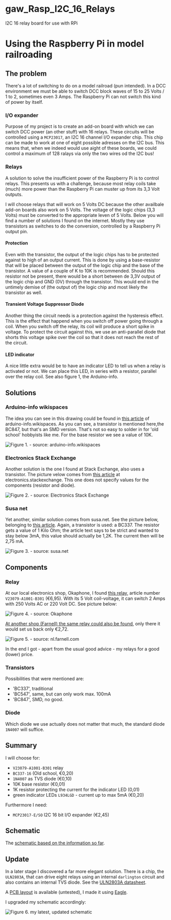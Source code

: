 # gaw_Rasp_I2C_16_Relays
I2C 16 relay board for use with RPi


# Using the Raspberry Pi in model railroading

## The problem
There's a lot of switching to do on a model railroad (pun intended). In a DCC environment we must be able to switch DCC block waves of 15 to 25 Volts / 1 to 2, sometimes even 3 Amps. The Raspberry Pi can not switch this kind of power by itself.

### I/O expander
Purpose of my project is to create an add-on board with which we can switch DCC power (an other stuff) with 16 relays. These circuits will be controlled using a `MCP23017`, an I2C 16 channel I/O expander chip. This chip can be made to work at one of eight possible adresses on the I2C bus. This means that, when we indeed would use aight of these boards, we could control a maximum of 128 ralays via only the two wires od the I2C bus!

### Relays
A solution to solve the insufficient power of the Raspberry Pi is to control relays. This presents us with a challenge, because most relay coils take (much) more power than the Raspberry Pi can muster up from its 3,3 Volt outputs.

I will choose relays that will work on 5 Volts DC because the other availbale add-on boards also work on 5 Volts. The voltage of the logic chips (3,3 Volts) must be converted to the appropriate leven of 5 Volts. Below you will find a number of solutions I found on the internet. Mostly they use transistors as switches to do the conversion, controlled by a Raspberry Pi output pin.

#### Protection
Even with the transistor, the output of the logic chips has to be protected against to high of an output current. This is done by using a base-resistor that will be placed between the output of the logic chip and the base of the transistor. A value of a couple of K to 10K is recommended. Should this resistor not be present, there would be a short between de 3,3V output of the logic chip and GND (0V) through the transistor. This would end in the untimely demise of (the output of) the logic chip and most likely the transistor as well.

#### Transient Voltage Suppressor Diode
Another thing the circuit needs is a protection against the hysteresis effect. This is the effect that happend when you switch off power going through a coil. When you switch off the relay, its coil will produce a short spike in voltage. To protect the circuit against this, we use an anti-parallel diode that shorts this voltage spike over the coil so that it does not reach the rest of the circuit.

#### LED indicator
A nice little extra would be to have an indicator LED to tell us when a relay is activated or not. We can place this LED, in series with a resistor, parallel over the relay coil. See also figure 1, the Arduino-info.


## Solutions

### Arduino-info wikispaces
The idea you can see in this drawing could be found in [this article](https://arduino-info.wikispaces.com/ArduinoPower) of arduino-info.wikispaces. As you can see, a transistor is mentioned here,the BC847, but that's an SMD version. That's not so easy to solder in for 'old school' hobbyists like me. For the base resistor we see a value of 10K.

![Figure 1. - source: arduino-info.wikispaces](./gfx/Relay_LED_Indicator.jpg)


### Electronics Stack Exchange
Another solution is the one I found at Stack Exchange, also uses a transistor. The picture velow comes from [this article](http://electronics.stackexchange.com/questions/56093/how-to-use-a-3v-output-to-control-a-5v-relay) at electronics.stackexchange. This one does not specify values for the components (resistor and diode).

![Figure 2. - source: Electronics Stack Exchange](./gfx/ElecStackRelay.gif)

### Susa net
Yet another, similar solution comes from susa.net. See the picture below, belonging to [this article](http://www.susa.net/wordpress/2012/06/raspberry-pi-relay-using-gpio/). Again, a transistor is used: a BC337. The resistor gets a value of 1 Kilo Ohm; the article text says to be strict and wanted to stay below 3mA, this value should actually be 1,2K. The current then will be 2,75 mA.

![Figure 3. - source: susa.net](./gfx/Relay-Sample.png)


## Components

### Relay
At our local electronics shop, Okaphone, I found [this relay](http://www.okaphone.com/artikel.asp?id=474062), article number `V23079-A1001-B301` (€6,95). With its 5 Volt coil-voltage, it can switch 2 Amps with 250 Volts AC or 220 Volt DC. See picture below:

![Figure 4. - source: Okaphone](./gfx/Relais_Okaphone.gif)

[At another shop (Farnell) the same relay could also be found](http://nl.farnell.com/te-connectivity-axicom/v23079-a1001-b301/relay-dpdt-5vdc-2a-tht/dp/4219960), only there it would set us back only €2,72.

![Figure 5. - source: nl.farnell.com](./gfx/Relais_Farnell.jpg)

In the end I got - apart from the usual good advice - my relays for a good (lower) price.

### Transistors
Possibilities that were mentioned are:

* 'BC337', traditional
* 'BC547', same, but can only work max. 100mA
* 'BC847', SMD, no good.


### Diode
Which diode we use actually does not matter that much, the standard diode `1N4007` will suffice.


## Summary
I will choose for:

* `V23079-A1001-B301` relay
* `BC337-16` (Old school, €0,20) 
* `1N4007` as TVS diode (€0,10)
* 10K base resistor (€0,01)
* 1K resistor protecting the current for the indicator LED (0,01)
* green indicator LEDs `L934LGD` - current up to max 5mA (€0,20)

Furthermore I need:

* `MCP23017-E/SO` I2C 16 bit I/O expander (€2,45)


## Schematic
The [schematic based on the information so far](./gfx/Rasp_16_Relays_I2C.png).


## Update
In a later stage I discovered a far more elegant solution. There is a chip, the `ULN2803A`, that can drive eight relays using an internal `darlington` circuit and also contains an internal TVS diode. See the [ULN2803A datasheet](./doc/Datasheet_ULN2803a.pdf). 

A [PCB layout](./doc/gaw_I2C_MCP_Power_Out.pdf) is available (untested), I made it using [Eagle](https://cadsoft.io).

I upgraded my schematic accordingly:

![Figure 6. my latest, updated schematic](./gfx/ULN2803_version.png)


